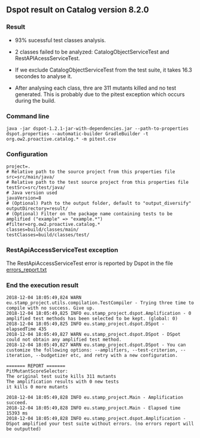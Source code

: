 ## Dspot result on Catalog version 8.2.0

### Result

- 93% sucessful test classes analysis.  
- 2 classes failed to be analyzed: CatalogObjectServiceTest and RestAPIAcessServiceTest.
- If we exclude CatalogObjectServiceTest from the test suite, it takes 16.3 secondes to analyse it.

- After analysing each class, thre are 311 mutants killed and no test generated. This is probably due to the pitest exception which occurs during the build. 


### Command line

```shell
java -jar dspot-1.2.1-jar-with-dependencies.jar --path-to-properties dspot.properties --automatic-builder GradleBuilder -t  org.ow2.proactive.catalog.* -m pitest.csv
```

### Configuration

```
project=.                                                                                             
# Relative path to the source project from this properties file                                       
src=src/main/java/                                                                                    
# Relative path to the test source project from this properties file                                  
testSrc=src/test/java/                                                                                
# Java version used                                                                                   
javaVersion=8                                                                                         
# (Optional) Path to the output folder, default to "output_diversify"                                 
outputDirectory=result/
# (Optional) Filter on the package name containing tests to be amplified ("example" => "example.*")   
#filter=org.ow2.proactive.catalog.*                                                               
classes=build/classes/main/                                                                           
testClasses=build/classes/test/
```

### RestApiAccessServiceTest exception

The RestApiAccessServiceTest error is reported by Dspot in the file [errors_report.txt](errors_report.txt)

### End the execution result

```
2018-12-04 18:05:49,824 WARN eu.stamp_project.utils.compilation.TestCompiler - Trying three time to compile with no success. Give up.
2018-12-04 18:05:49,825 INFO eu.stamp_project.dspot.Amplification - 0 amplified test methods has been selected to be kept. (global: 0)
2018-12-04 18:05:49,825 INFO eu.stamp_project.dspot.DSpot - elapsedTime 435
2018-12-04 18:05:49,827 WARN eu.stamp_project.dspot.DSpot - DSpot could not obtain any amplified test method.
2018-12-04 18:05:49,827 WARN eu.stamp_project.dspot.DSpot - You can customize the following options: --amplifiers, --test-criterion, --iteration, --budgetizer etc, and retry with a new configuration.

======= REPORT =======
PitMutantScoreSelector:
The original test suite kills 311 mutants
The amplification results with 0 new tests
it kills 0 more mutants

2018-12-04 18:05:49,828 INFO eu.stamp_project.Main - Amplification succeed.
2018-12-04 18:05:49,828 INFO eu.stamp_project.Main - Elapsed time 15393 ms
2018-12-04 18:05:49,828 INFO eu.stamp_project.dspot.Amplification - DSpot amplified your test suite without errors. (no errors report will be outputted)
```